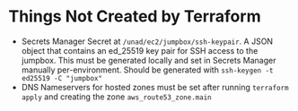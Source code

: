 # Things Not Created by Terraform

- Secrets Manager Secret at `/unad/ec2/jumpbox/ssh-keypair`.  A JSON object that contains an ed_25519 key pair for SSH access to the jumpbox.  This must be generated locally and set in Secrets Manager manually per-environment.  Should be generated with `ssh-keygen -t ed25519 -C "jumpbox"`
- DNS Nameservers for hosted zones must be set after running `terraform apply` and creating the zone `aws_route53_zone.main`
